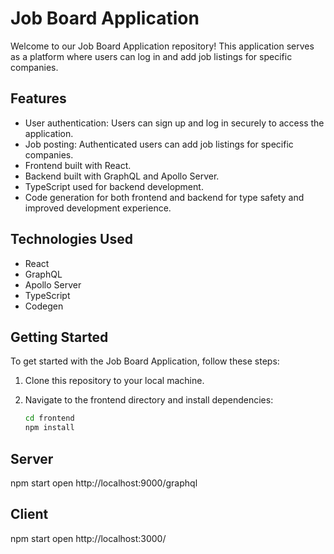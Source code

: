 # Job Board Application

Welcome to our Job Board Application repository! This application serves as a platform where users can log in and add job listings for specific companies.

## Features

-   User authentication: Users can sign up and log in securely to access the application.
-   Job posting: Authenticated users can add job listings for specific companies.
-   Frontend built with React.
-   Backend built with GraphQL and Apollo Server.
-   TypeScript used for backend development.
-   Code generation for both frontend and backend for type safety and improved development experience.

## Technologies Used

-   React
-   GraphQL
-   Apollo Server
-   TypeScript
-   Codegen

## Getting Started

To get started with the Job Board Application, follow these steps:

1. Clone this repository to your local machine.
2. Navigate to the frontend directory and install dependencies:

    ```bash
    cd frontend
    npm install
    ```

## Server

npm start open http://localhost:9000/graphql

## Client

npm start open http://localhost:3000/
